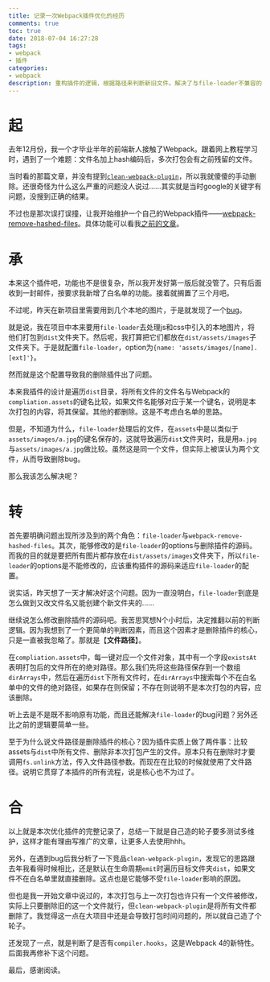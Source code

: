 ```yaml
---
title: 记录一次Webpack插件优化的经历
comments: true
toc: true
date: 2018-07-04 16:27:28
tags:
- webpack
- 插件
categories:
- webpack
description: 重构插件的逻辑，根据路径来判断新旧文件。解决了与file-loader不兼容的bug
---
```

# 起
去年12月份，我一个才毕业半年的前端新人接触了Webpack。跟着网上教程学习时，遇到了一个难题：文件名加上hash编码后，多次打包会有之前残留的文件。  

当时看的那篇文章，并没有提到[`clean-webpack-plugin`](https://github.com/johnagan/clean-webpack-plugin)，所以我就傻傻的手动删除。还很奇怪为什么这么严重的问题没人说过……其实就是当时google的关键字有问题，没搜到正确的结果。

不过也是那次误打误撞，让我开始维护一个自己的Webpack插件——[webpack-remove-hashed-files](https://github.com/WhiteYin/webpack-remove-hashed-files)。具体功能可以看我[之前的文章](https://whiteyin.github.io/2018/03/07/webpack-%E5%88%A0%E9%99%A4%E9%87%8D%E5%A4%8D%E6%96%87%E4%BB%B6%E7%9A%84%E4%B8%80%E7%A7%8D%E4%BC%98%E5%8C%96%E6%80%9D%E8%B7%AF/)。

# 承
本来这个插件吧，功能也不是很复杂，所以我开发好第一版后就没管了。只有后面收到一封邮件，按要求我新增了白名单的功能。接着就搁置了三个月吧。

不过呢，昨天在新项目里需要用到几个本地的图片，于是就发现了一个[bug](https://github.com/WhiteYin/webpack-remove-hashed-files/issues/4)。

就是说，我在项目中本来要用`file-loader`去处理js和css中引入的本地图片，将他们打包到`dist`文件夹下。然后呢，我打算把它们都放在`dist/assets/images`子文件夹下。于是就配置`file-loader`，option为`{name: 'assets/images/[name].[ext]'}`。

然而就是这个配置导致我的删除插件出了问题。

本来我插件的设计是遍历`dist`目录，将所有文件的文件名与Webpack的`compliation.assets`的键名比较，如果文件名能够对应于某一个键名，说明是本次打包的内容，将其保留。其他的都删除。这是不考虑白名单的思路。

但是，不知道为什么，`file-loader`处理后的文件，在`assets`中是以类似于`assets/images/a.jpg`的键名保存的，这就导致遍历`dist`文件夹时，我是用`a.jpg`与`assets/images/a.jpg`做比较。虽然这是同一个文件，但实际上被误认为两个文件，从而导致删除bug。

那么我该怎么解决呢？

# 转
首先要明确问题出现所涉及到的两个角色：`file-loader`与`webpack-remove-hashed-files`。其次，能够修改的是`file-loader`的options与删除插件的源码。而我的目的就是要把所有图片都存放在`dist/assets/images`文件夹下，所以`file-loader`的options是不能修改的，应该重构插件的源码来适应`file-loader`的配置。

说实话，昨天想了一天才解决好这个问题。因为一直没明白，`file-loader`到底是怎么做到又改文件名又能创建个新文件夹的……

继续说怎么修改删除插件的源码吧。我苦思冥想N个小时后，决定推翻以前的判断逻辑。因为我想到了一个更简单的判断因素，而且这个因素才是删除插件的核心，只是一直被我忽略了。那就是【**文件路径**】。

在`compliation.assets`中，每一键对应一个文件对象，其中有一个字段`existsAt`表明打包后的文件所在的绝对路径。那么我们先将这些路径保存到一个数组`dirArrays`中，然后在遍历`dist`下所有文件时，在`dirArrays`中搜索每个不在白名单中的文件的绝对路径，如果存在则保留；不存在则说明不是本次打包的内容，应该删除。

听上去是不是既不影响原有功能，而且还能解决`file-loader`的bug问题？另外还比之前的逻辑要简单一些。

至于为什么说文件路径是删除插件的核心？因为插件实质上做了两件事：比较assets与`dist`中所有文件、删除非本次打包产生的文件。原本只有在删除时才要调用`fs.unlink`方法，传入文件路径参数。而现在在比较的时候就使用了文件路径。说明它贯穿了本插件的所有流程，说是核心也不为过了。

# 合
以上就是本次优化插件的完整记录了，总结一下就是自己造的轮子要多测试多维护，这样才能有理由写推广的文章，让更多人去使用hhh。

另外，在遇到bug后我分析了一下竞品`clean-webpack-plugin`，发现它的思路跟去年我看得时候相比，还是默认在生命周期`emit`时遍历目标文件夹`dist`，如果文件不在白名单里就直接删除。这点也是它能够不受`file-loader`影响的原因。

但也是我一开始文章中说过的，本次打包与上一次打包也许只有一个文件被修改，实际上只要删除旧的这一个文件就行，但`clean-webpack-plugin`是将所有文件都删除了。我觉得这一点在大项目中还是会导致打包时间问题的，所以就自己造了个轮子。

还发现了一点，就是判断了是否有`compiler.hooks`，这是Webpack 4的新特性。后面我再修补下这个问题。

最后，感谢阅读。